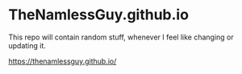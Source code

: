 # TheNamlessGuy.github.io
This repo will contain random stuff, whenever I feel like changing or updating it.

https://thenamlessguy.github.io/
